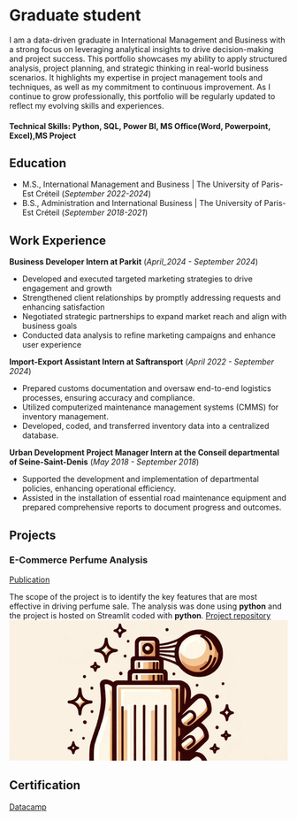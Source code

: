 # Graduate student
I am a data-driven graduate in International Management and Business with a strong focus on leveraging analytical insights to drive decision-making and project success. This portfolio showcases my ability to apply structured analysis, project planning, and strategic thinking in real-world business scenarios. It highlights my expertise in project management tools and techniques, as well as my commitment to continuous improvement. As I continue to grow professionally, this portfolio will be regularly updated to reflect my evolving skills and experiences.

#### Technical Skills: Python, SQL, Power BI, MS Office(Word, Powerpoint, Excel),MS Project

## Education
- M.S., International Management and Business	| The University of Paris-Est Créteil (_September 2022-2024_)	 			        		
- B.S., Administration and International Business | The University of Paris-Est Créteil (_September 2018-2021_)

## Work Experience
**Business Developer Intern at Parkit** (_April_2024 - September 2024_)
- Developed and executed targeted marketing strategies to drive engagement and growth
- Strengthened client relationships by promptly addressing requests and enhancing satisfaction
- Negotiated strategic partnerships to expand market reach and align with business goals
- Conducted data analysis to refine marketing campaigns and enhance user experience

**Import-Export Assistant Intern at Saftransport** (_April 2022 - September 2024_)
- Prepared customs documentation and oversaw end-to-end logistics processes, ensuring accuracy and compliance.
- Utilized computerized maintenance management systems (CMMS) for inventory management.
- Developed, coded, and transferred inventory data into a centralized database.

**Urban Development Project Manager Intern at the Conseil departmental of Seine-Saint-Denis** (_May 2018 - September 2018_)
- Supported the development and implementation of departmental policies, enhancing operational efficiency.
- Assisted in the installation of essential road maintenance equipment and prepared comprehensive reports to document progress and outcomes.

## Projects 
### E-Commerce Perfume Analysis
[Publication](https://yazid2310-perfumeanalysis-perfume-dashboard-5wnoht.streamlit.app/)

The scope of the project is to identify the key features that are most effective in driving perfume sale. The analysis was done using **python** and the project is hosted on Streamlit coded with **python**.
[Project repository](https://github.com/Yazid2310/PerfumeAnalysis)
![Perfume](assets/img/dataset-cover.png)

## Certification
[Datacamp](assets/img/DA%20Associate%20-%20badge%20with%20outline.png)
